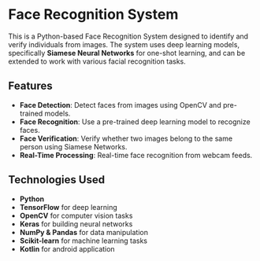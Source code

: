 # Face Recognition System

This is a Python-based Face Recognition System designed to identify and verify individuals from images. The system uses deep learning models, specifically **Siamese Neural Networks** for one-shot learning, and can be extended to work with various facial recognition tasks.

## Features

- **Face Detection**: Detect faces from images using OpenCV and pre-trained models.
- **Face Recognition**: Use a pre-trained deep learning model to recognize faces.
- **Face Verification**: Verify whether two images belong to the same person using Siamese Networks.
- **Real-Time Processing**: Real-time face recognition from webcam feeds.

## Technologies Used

- **Python**
- **TensorFlow** for deep learning
- **OpenCV** for computer vision tasks
- **Keras** for building neural networks
- **NumPy & Pandas** for data manipulation
- **Scikit-learn** for machine learning tasks
- **Kotlin** for android application
